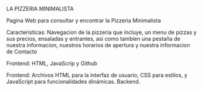 LA
PIZZERIA MINIMALISTA

Pagina Web para consultar y encontrar la Pizzeria Minimalista

Caracteristicas:
Navegacion de la pizzeria que incluye, un menu de pizzas y sus precios, ensaladas y entrantes, asi como tambien una pestaña de nuestra informacion, nuestros horarios de apertura y nuestra informacion de Contacto

Frontend: HTML, JavaScrip y Github

Frontend: Archivos HTML para la interfaz de usuario, CSS para estilos, y JavaScript para funcionalidades dinámicas. Backend.

